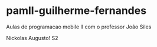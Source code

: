 # pamII-guilherme-fernandes
Aulas de programacao mobile II com o professor João Siles

Nickolas Augusto! S2